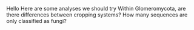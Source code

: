 Hello
Here are some analyses we should try
Within Glomeromycota, are there differences between cropping systems?
How many sequences are only classified as fungi?
